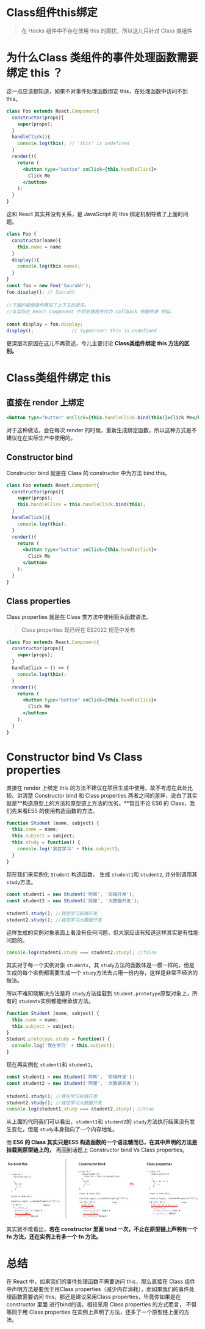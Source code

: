 # Class组件this绑定

> 在 Hooks 组件中不存在使用 this 的困扰，所以这儿只针对 Class 类组件

# 为什么Class 类组件的事件处理函数需要绑定 this ？


这一点应该都知道，如果不对事件处理函数绑定 this，在处理函数中访问不到 this。

```jsx
class Foo extends React.Component{
  constructor(props){
    super(props);
  }
  handleClick(){
    console.log(this); // 'this' is undefined
  }
  render(){
    return (
      <button type="button" onClick={this.handleClick}>
        Click Me
      </button>
    );
  }
}
```

这和 React 其实并没有关系，是 JavaScript 的 this 绑定机制导致了上面的问题。

```jsx
class Foo {
  constructor(name){
    this.name = name
  }
  display(){
    console.log(this.name);
  }
}
const foo = new Foo('Saurabh');
foo.display(); // Saurabh

//下面的赋值操作模拟了上下文的丢失。 
//与实际在 React Component 中将处理程序作为 callback 参数传递 相似。

const display = foo.display; 
display();              // TypeError: this is undefined
```

更深层次原因在这儿不再赘述，今儿主要讨论 **Class类组件绑定 this 方法的区别。**

# Class类组件绑定 this

## 直接在 render 上绑定

```jsx
<button type="button" onClick={this.handleClick.bind(this)}>Click Me</button>
```

对于这种做法，会在每次 render 的时候，重新生成绑定函数，所以这种方式是不建议在在实际生产中使用的。

## Constructor bind

Constructor bind 就是在 Class 的 constructor 中为方法 bind this。

```jsx
class Foo extends React.Component{
  constructor(props){
    super(props);
    this.handleClick = this.handleClick.bind(this);
  }
  handleClick(){
    console.log(this);
  }
  render(){
    return (
      <button type="button" onClick={this.handleClick}>
        Click Me
      </button>
    );
  }
}
```

## Class properties

Class properties 就是在 Class 类方法中使用箭头函数语法。

> Class properties 现已经在 ES2022 规范中发布
> 

```jsx
class Foo extends React.Component{
  constructor(props){
    super(props);
  }
  handleClick = () => {
    console.log(this);
  }
  render(){
    return (
      <button type="button" onClick={this.handleClick}>
        Click Me
      </button>
    );
  }
}
```

# Constructor bind Vs Class properties

直接在 render 上绑定 this 的方法不建议在项目生成中使用，故不考虑在此处比较。讲清楚 Constructor bind 和 Class properties 两者之间的差异，说白了其实就是**构造原型上的方法和原型链上方法的优劣。**暂且不论 ES6 的 Class，我们先来看ES5 的使用构造函数的方法。

```jsx
function Student (name, subject) {
  this.name = name;
  this.subject = subject;
  this.study = function() {
    console.log('我在学习' + this.subject);
  }
}
```

现在我们来实例化 `Student` 构造函数， 生成 `student1`和 `student2`, 并分别调用其 `study`方法。

```jsx
const student1 = new Student('阿辉', '前端开发');
const student2 = new Student('阿傻', '大数据开发');

student1.study(); //我在学习前端开发
student2.study(); //我在学习大数据开发
```

这样生成的实例对象表面上看没有任何问题，但大家应该有知道这样其实是有性能问题的。

```jsx
console.log(student1.study === student2.study); //false
```

其实对于每一个实例对象 `studentx`，其 `study`方法的函数体是一模一样的，但是生成的每个实例都需要生成一个 `study`方法去占用一份内存，这样是非常不经济的做法。

所以不难知晓解决方法是将 `study`方法挂载到 `Student.prototype`原型对象上，所有的 `studentx`实例都能继承该方法。

```jsx
function Student (name, subject) {
  this.name = name;
  this.subject = subject;
}
Student.prototype.study = function() {
  console.log('我在学习' + this.subject);
}
```

现在再实例化 `student1`和 `student2`。

```jsx
const student1 = new Student('阿辉', '前端开发');
const student2 = new Student('阿傻', '大数据开发');

student1.study(); //我在学习前端开发
student2.study(); //我在学习大数据开发
console.log(student1.study === student2.study); //true
```

从上面的代码我们可以看出，`student1`和 `student2`的 `study`方法执行结果没有发生变化，但是 `study`本身指向了一个内存地址。

而 **ES6 的 Class 其实只是ES5 构造函数的一个语法糖而已，在其中声明的方法是挂载到原型链上的，** 再回到话题上 Constructor bind Vs Class properties。

![thisbindvs.jpeg](./assets/thisbindvs.jpeg)

其实就不难看出，**若在 constructor 里面 bind 一次，不止在原型链上声明有一个 fn 方法，还在实例上有多一个 fn 方法。**

# 总结

在 React 中，如果我们的事件处理函数不需要访问 this，那么直接在 Class 组件中声明方法是要优于用Class properties（减少内存消耗），而如果我们的事件处理函数需要访问 this，那还是建议采用Class properties，毕竟你如果是在 constructor 里面 进行bind的话，相较采用 Class properties 的方式而言， 不但等同于用 Class properties 在实例上声明了方法，还多了一个原型链上面的方法。
